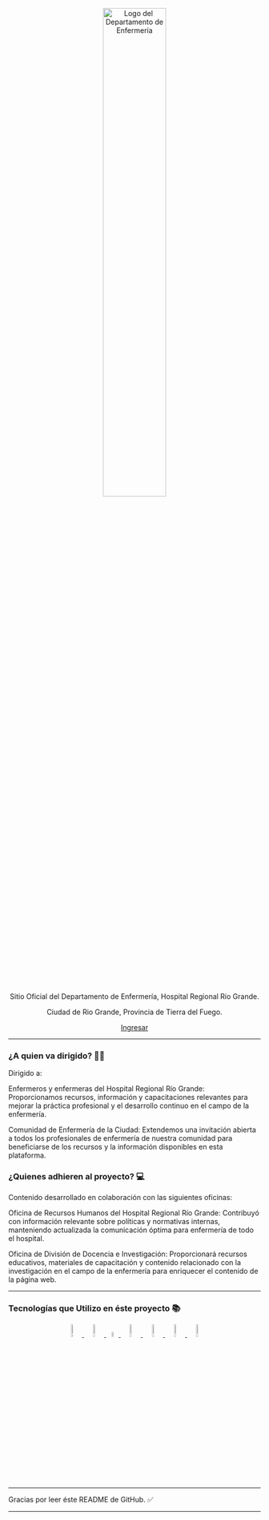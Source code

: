 <p align="center">
    <img src="https://res.cloudinary.com/nursingstaff/image/upload/v1718114072/nursingHRRG/assets/LogoDepartamento_fondo_blanco_x11bhh.png" alt="Logo del Departamento de Enfermería" width="50%">
</p>

<p align="center">Sitio Oficial del Departamento de Enfermería, Hospital Regional Rio Grande.</p>
<p align="center">Ciudad de Rio Grande, Provincia de Tierra del Fuego.</p>

<p align="center">
  <a href="https://enfermeriahrrg.com.ar/">Ingresar</a>
</p>


</div>

<hr>

### ¿A quien va dirigido? 👨‍🔬

Dirigido a:

Enfermeros y enfermeras del Hospital Regional Río Grande: Proporcionamos recursos, información y capacitaciones relevantes para mejorar la práctica profesional y el desarrollo continuo en el campo de la enfermería.

Comunidad de Enfermería de la Ciudad: Extendemos una invitación abierta a todos los profesionales de enfermería de nuestra comunidad para beneficiarse de los recursos y la información disponibles en esta plataforma.

### ¿Quienes adhieren al proyecto? 💻

Contenido desarrollado en colaboración con las siguientes oficinas:

Oficina de Recursos Humanos del Hospital Regional Río Grande: Contribuyó con información relevante sobre políticas y normativas internas, manteniendo actualizada la comunicación óptima para enfermería de todo el hospital.

Oficina de División de Docencia e Investigación: Proporcionará recursos educativos, materiales de capacitación y contenido relacionado con la investigación en el campo de la enfermería para enriquecer el contenido de la página web.

<hr>

### Tecnologías que Utilizo en éste proyecto 📚


<div align="center">
  <a href="https://res.cloudinary.com/nursingstaff/image/upload/v1718114930/Portfolio/soft%20skills/html5_nhdan7.svg" class="logo-link">
    <img src="https://res.cloudinary.com/nursingstaff/image/upload/v1718114930/Portfolio/soft%20skills/html5_nhdan7.svg" alt="HTML5" width="8%" class="logo">
  </a>
  <a href="https://res.cloudinary.com/nursingstaff/image/upload/v1718114932/Portfolio/soft%20skills/css_ega4yd.svg" class="logo-link">
    <img src="https://res.cloudinary.com/nursingstaff/image/upload/v1718114932/Portfolio/soft%20skills/css_ega4yd.svg" alt="CSS" width="8%" class="logo">
  </a>
  <a href="https://res.cloudinary.com/nursingstaff/image/upload/v1718114930/Portfolio/soft%20skills/figma_wbuwva.svg" class="logo-link">
    <img src="https://res.cloudinary.com/nursingstaff/image/upload/v1718114930/Portfolio/soft%20skills/figma_wbuwva.svg" alt="Figma" width="5%" class="logo">
  </a>
  <a href="https://res.cloudinary.com/nursingstaff/image/upload/v1718114933/Portfolio/soft%20skills/bs_a824sk.svg" class="logo-link">
    <img src="https://res.cloudinary.com/nursingstaff/image/upload/v1718114933/Portfolio/soft%20skills/bs_a824sk.svg" alt="Bootstrap" width="8%" class="logo">
  </a>
  <a href="https://res.cloudinary.com/nursingstaff/image/upload/v1718114928/Portfolio/soft%20skills/nodejs_jtdybu.svg" class="logo-link">
    <img src="https://res.cloudinary.com/nursingstaff/image/upload/v1718114928/Portfolio/soft%20skills/nodejs_jtdybu.svg" alt="Node.js" width="8%" class="logo">
  </a>
  <a href="https://res.cloudinary.com/nursingstaff/image/upload/v1718114929/Portfolio/soft%20skills/js_dhfsyl.svg" class="logo-link">
    <img src="https://res.cloudinary.com/nursingstaff/image/upload/v1718114929/Portfolio/soft%20skills/js_dhfsyl.svg" alt="JavaScript" width="8%" class="logo">
  </a>
  <a href="https://res.cloudinary.com/nursingstaff/image/upload/v1718114926/Portfolio/soft%20skills/react_fafq9u.svg" class="logo-link">
    <img src="https://res.cloudinary.com/nursingstaff/image/upload/v1718114926/Portfolio/soft%20skills/react_fafq9u.svg" alt="React" width="8%" class="logo">
  </a>
</div>



<hr>


Gracias por leer éste README de GitHub. ✅


---
